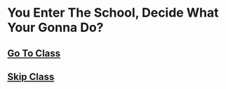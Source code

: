 # You Enter The School, Decide What Your Gonna Do?

## [Go To Class](class.md)
## [Skip Class](hallway.md)